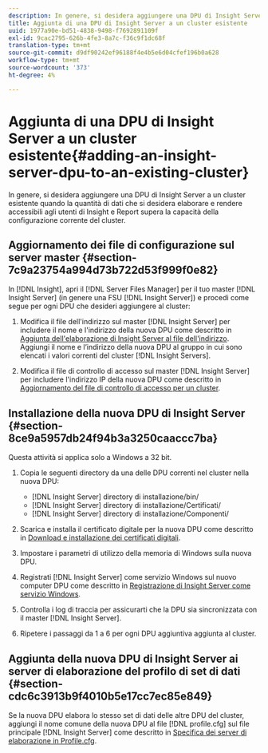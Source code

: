 ```yaml
---
description: In genere, si desidera aggiungere una DPU di Insight Server a un cluster esistente quando la quantità di dati che si desidera elaborare e rendere accessibili agli utenti di Insight e Report supera la capacità della configurazione corrente del cluster.
title: Aggiunta di una DPU di Insight Server a un cluster esistente
uuid: 1977a90e-bd51-4838-9498-f7692891109f
exl-id: 9cac2795-626b-4fe3-8a7c-f36c9f1dc68f
translation-type: tm+mt
source-git-commit: d9df90242ef96188f4e4b5e6d04cfef196b0a628
workflow-type: tm+mt
source-wordcount: '373'
ht-degree: 4%

---
```


# Aggiunta di una DPU di Insight Server a un cluster esistente{#adding-an-insight-server-dpu-to-an-existing-cluster}

In genere, si desidera aggiungere una DPU di Insight Server a un cluster esistente quando la quantità di dati che si desidera elaborare e rendere accessibili agli utenti di Insight e Report supera la capacità della configurazione corrente del cluster.

## Aggiornamento dei file di configurazione sul server master {#section-7c9a23754a994d73b722d53f999f0e82}

In [!DNL Insight], apri il [!DNL Server Files Manager] per il tuo master [!DNL Insight Server] (in genere una FSU [!DNL Insight Server]) e procedi come segue per ogni DPU che desideri aggiungere al cluster:

1. Modifica il file dell&#39;indirizzo sul master [!DNL Insight Server] per includere il nome e l&#39;indirizzo della nuova DPU come descritto in [Aggiunta dell&#39;elaborazione di Insight Server al file dell&#39;indirizzo](../../../../../home/c-inst-svr/c-install-ins-svr/c-ins-svr-clstrs/c-inst-ins-svr-clstr/c-inst-proc-clstr/c-config-mstr-ins-svr-clstr.md#section-2fe5298180164e8dbaa59ea6b6ff682d). Aggiungi il nome e l’indirizzo della nuova DPU al gruppo in cui sono elencati i valori correnti del cluster [!DNL Insight Servers].

1. Modifica il file di controllo di accesso sul master [!DNL Insight Server] per includere l&#39;indirizzo IP della nuova DPU come descritto in [Aggiornamento del file di controllo di accesso per un cluster](../../../../../home/c-inst-svr/c-install-ins-svr/c-ins-svr-clstrs/c-inst-ins-svr-clstr/c-inst-proc-clstr/c-config-mstr-ins-svr-clstr.md#section-fce1367d92a445168c35e9ca506e7d6b).

## Installazione della nuova DPU di Insight Server {#section-8ce9a5957db24f94b3a3250caaccc7ba}

Questa attività si applica solo a Windows a 32 bit.

1. Copia le seguenti directory da una delle DPU correnti nel cluster nella nuova DPU:

   * [!DNL Insight Server] directory di installazione/bin/
   * [!DNL Insight Server] directory di installazione/Certificati/
   * [!DNL Insight Server] directory di installazione/Componenti/

1. Scarica e installa il certificato digitale per la nuova DPU come descritto in [Download e installazione dei certificati digitali](../../../../../home/c-inst-svr/c-install-ins-svr/t-install-proc-inst-svr-dpu/c-dnld-dgtl-cert/c-dnld-dgtl-cert.md#concept-4f79c240492f4e52b6375b4b3bbefa17).
1. Impostare i parametri di utilizzo della memoria di Windows sulla nuova DPU.
1. Registrati [!DNL Insight Server] come servizio Windows sul nuovo computer DPU come descritto in [Registrazione di Insight Server come servizio Windows](../../../../../home/c-inst-svr/c-install-ins-svr/t-install-proc-inst-svr-dpu/c-reg-wdws-svc.md#concept-f2c7aa891d544a2595aa01d0d796a540).

1. Controlla i log di traccia per assicurarti che la DPU sia sincronizzata con il master [!DNL Insight Server].
1. Ripetere i passaggi da 1 a 6 per ogni DPU aggiuntiva aggiunta al cluster.

## Aggiunta della nuova DPU di Insight Server ai server di elaborazione del profilo di set di dati {#section-cdc6c3913b9f4010b5e17cc7ec85e849}

Se la nuova DPU elabora lo stesso set di dati delle altre DPU del cluster, aggiungi il nome comune della nuova DPU al file [!DNL profile.cfg] sul file principale [!DNL Insight Server] come descritto in [Specifica dei server di elaborazione in Profile.cfg](../../../../../home/c-inst-svr/c-install-ins-svr/c-ins-svr-clstrs/c-inst-ins-svr-clstr/c-inst-proc-clstr/c-config-prof-run-clstr.md#section-99664e072c21462f91fbafb6d893fcf9).
